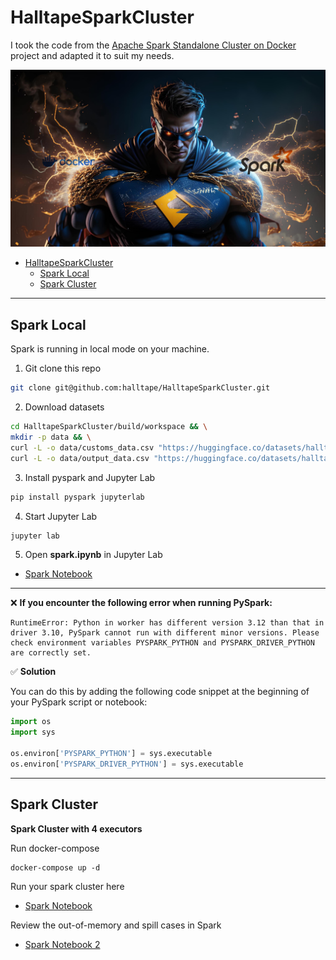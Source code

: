 # HalltapeSparkCluster

I took the code from the [Apache Spark Standalone Cluster on Docker](https://github.com/cluster-apps-on-docker/spark-standalone-cluster-on-docker) project and adapted it to suit my needs.

<p align="center">
    <img src="png/spark.png" width="800"/>
</p>


- [HalltapeSparkCluster](#halltapesparkcluster)
  - [Spark Local](#spark-local)
  - [Spark Cluster](#spark-cluster)

***
## Spark Local
Spark is running in local mode on your machine.

1. Git clone this repo
```bash
git clone git@github.com:halltape/HalltapeSparkCluster.git
```
2. Download datasets
```bash
cd HalltapeSparkCluster/build/workspace && \
mkdir -p data && \
curl -L -o data/customs_data.csv "https://huggingface.co/datasets/halltape/customs_data/resolve/main/customs_data.csv?download=true" && \
curl -L -o data/output_data.csv "https://huggingface.co/datasets/halltape/output/resolve/main/output_data.csv?download=true"
```

3. Install pyspark and Jupyter Lab
```bash
pip install pyspark jupyterlab
```

4. Start Jupyter Lab
```bash
jupyter lab
```

5. Open **spark.ipynb** in Jupyter Lab

- [Spark Notebook](build/workspace/spark.ipynb)

***
❌ **If you encounter the following error when running PySpark:**
```
RuntimeError: Python in worker has different version 3.12 than that in driver 3.10, PySpark cannot run with different minor versions. Please check environment variables PYSPARK_PYTHON and PYSPARK_DRIVER_PYTHON are correctly set.
```
✅ **Solution**

You can do this by adding the following code snippet at the beginning of your PySpark script or notebook:
```python
import os
import sys

os.environ['PYSPARK_PYTHON'] = sys.executable
os.environ['PYSPARK_DRIVER_PYTHON'] = sys.executable
```

***
## Spark Cluster
**Spark Cluster with 4 executors**

Run docker-compose
```Dockerfile
docker-compose up -d
```

Run your spark cluster here

- [Spark Notebook](build/workspace/spark.ipynb)

Review the out-of-memory and spill cases in Spark
- [Spark Notebook 2](build/workspace/spark_oof_spill.ipynb)